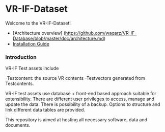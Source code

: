 # VR-IF-Dataset


Welcome to the VR-IF-Dataset!

* [Architecture overview] (https://github.com/waqarz/VR-IF-Database/blob/master/doc/architecture.md)
* [Installation Guide](https://github.com/waqarz/VR-IF-Database/blob/master/doc/installation.md)

### Introduction

VR-IF Test assets include

-Testcontent: the source VR contents
-Testvectors generated from Testcontents.


VR-IF test assets use database + front-end based approach suitable for extensibility.
There are different user privileges to access, manage and update the data.
There is possibility of a backup.
Options to structure and link different data tables are provided.

This repository is aimed at hosting all necessary software, data and documents.
